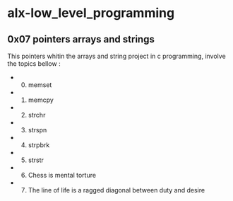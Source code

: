 # alx-low_level_programming
## 0x07 pointers arrays and strings
This  pointers whitin the arrays and string project in c programming, involve the topics bellow :

- 0. memset
- 1. memcpy
- 2. strchr
- 3. strspn
- 4. strpbrk
- 5. strstr
- 6. Chess is mental torture
- 7. The line of life is a ragged diagonal between duty and desire
